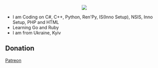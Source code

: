 <p align="center">
  <a href="https://github.com/RaizyDaizy/readme-typing-svg">
    <img src="https://readme-typing-svg.herokuapp.com?font=Fira+Code&size=25&pause=600&color=B4583C&width=435&lines=I+am+Freelancer;Professional+Coding+on+C%2B%2B%2C+C%23%2C+IS;IS+it's+Inno+Setup%2C+by+the+way;I+am+Also+Coding+on+Python%2C+Ren'Py+and+NSIS](https://readme-typing-svg.herokuapp.com?font=Fira+Code&size=25&pause=7000&color=B4583C&width=435&lines=I+am+Freelancer;Professional+Coding+on+C%2B%2B%2C+C%23%2C+IS;IS+it's+Inno+Setup%2C+by+the+way;I+am+Also+Coding+on+Python%2C+Ren'Py+and+NSIS">
    </a>
</p>

- I am Coding on C#, C++, Python, Ren'Py, IS(Inno Setup), NSIS, Inno Setup, PHP and HTML
- Learning Go and Ruby
- I am from Ukraine, Kyiv

## Donation 

[Patreon](https://patreon.com/raizydaizy)
